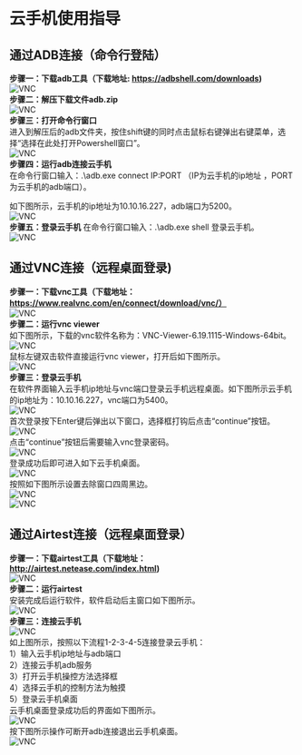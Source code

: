 # 云手机使用指导
## 通过ADB连接（命令行登陆）
**步骤一：下载adb工具（下载地址: https://adbshell.com/downloads)**  
![VNC](images/vnc-1.png#pic_center)    
**步骤二：解压下载文件adb.zip**    
![VNC](images/vnc-2.png#pic_center)     
**步骤三：打开命令行窗口**  
进入到解压后的adb文件夹，按住shift键的同时点击鼠标右键弹出右键菜单，选择“选择在此处打开Powershell窗口”。  
![VNC](images/vnc-3.png#pic_center)     
**步骤四：运行adb连接云手机**     
在命令行窗口输入：.\adb.exe connect IP:PORT （IP为云手机的ip地址
，PORT为云手机的adb端口）。   

如下图所示，云手机的ip地址为10.10.16.227，adb端口为5200。   
![VNC](images/vnc-4.png#pic_center)      
**步骤五：登录云手机**
在命令行窗口输入：.\adb.exe shell 登录云手机。   
![VNC](images/vnc-5.png#pic_center)     
## 通过VNC连接（远程桌面登录)    
**步骤一：下载vnc工具（下载地址：https://www.realvnc.com/en/connect/download/vnc/）**  
![VNC](images/vnc-6.png#pic_center)     
**步骤二：运行vnc viewer**  
如下图所示，下载的vnc软件名称为：VNC-Viewer-6.19.1115-Windows-64bit。   
![VNC](images/vnc-7.png#pic_center)     
鼠标左键双击软件直接运行vnc viewer，打开后如下图所示。    
![VNC](images/vnc-8.png#pic_center)     
**步骤三：登录云手机**  
在软件界面输入云手机ip地址与vnc端口登录云手机远程桌面。如下图所示云手机的ip地址为：10.10.16.227，vnc端口为5400。  
![VNC](images/vnc-9.png#pic_center)    
首次登录按下Enter键后弹出以下窗口，选择框打钩后点击“continue”按钮。   
![VNC](images/vnc-10.png#pic_center)    
点击“continue”按钮后需要输入vnc登录密码。  
![VNC](images/vnc-11.png#pic_center)    
登录成功后即可进入如下云手机桌面。  
![VNC](images/vnc-12.png#pic_center)     
按照如下图所示设置去除窗口四周黑边。  
![VNC](images/vnc-13.png#pic_center)       
![VNC](images/vnc-14.png#pic_center)        
## 通过Airtest连接（远程桌面登录）  
**步骤一：下载airtest工具（下载地址：http://airtest.netease.com/index.html)**  
![VNC](images/vnc-15.png#pic_center)   
**步骤二：运行airtest**  
安装完成后运行软件，软件启动后主窗口如下图所示。   
![VNC](images/vnc-16.png#pic_center)     
**步骤三：连接云手机**  
![VNC](images/vnc-17.png#pic_center)    
如上图所示，按照以下流程1-2-3-4-5连接登录云手机：  
1）输入云手机ip地址与adb端口  
2）连接云手机adb服务  
3）打开云手机操控方法选择框  
4）选择云手机的控制方法为触摸  
5）登录云手机桌面  
云手机桌面登录成功后的界面如下图所示。  
![VNC](images/vnc-18.png#pic_center)    
按下图所示操作可断开adb连接退出云手机桌面。  
![VNC](images/vnc-19.png#pic_center)      


